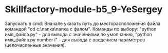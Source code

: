 # Skillfactory-module-b5_9-YeSergey
Запускать в cmd: Вначале указать путь до месторасположения файла командой "cd с:\папка\папка с фалом".
Команды по выбору:
"python имя_файла.py"            - для вывода c значениями по умолчанию,
"python имя_файла.py number i"   - для вывода с введением параметров (целочисленные значения).
